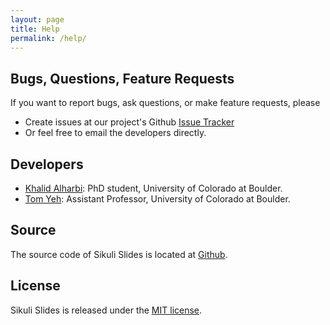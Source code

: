 ```yaml
---
layout: page
title: Help
permalink: /help/
---
```


## Bugs, Questions, Feature Requests

If you want to report bugs, ask questions, or make feature requests, please

* Create issues at our project's Github 
[Issue Tracker](https://github.com/sikuli/sikuli-slides/issues?state=open)
* Or feel free to email the developers directly.

## Developers

 * [Khalid Alharbi](http://www.kalharbi.com/): PhD student, University of Colorado at Boulder.
 * [Tom Yeh](http://tomyeh.info/): Assistant Professor, University of Colorado at Boulder.

## Source

The source code of Sikuli Slides is located at [Github](http://github.com/sikuli/sikuli-slides).

## License

Sikuli Slides is released under the [MIT license](http://opensource.org/licenses/MIT).


